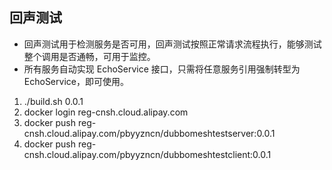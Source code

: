 ## 回声测试
* 回声测试用于检测服务是否可用，回声测试按照正常请求流程执行，能够测试整个调用是否通畅，可用于监控。
* 所有服务自动实现 EchoService 接口，只需将任意服务引用强制转型为 EchoService，即可使用。

1. ./build.sh 0.0.1
2. docker login reg-cnsh.cloud.alipay.com
3. docker push reg-cnsh.cloud.alipay.com/pbyyzncn/dubbomeshtestserver:0.0.1
4. docker push reg-cnsh.cloud.alipay.com/pbyyzncn/dubbomeshtestclient:0.0.1